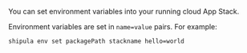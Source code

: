 You can set environment variables into your running cloud App Stack.

Environment variables are set in `name=value` pairs. For example:

`shipula env set packagePath stackname hello=world`
